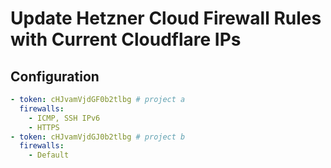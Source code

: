 # Update Hetzner Cloud Firewall Rules with Current Cloudflare IPs

## Configuration

```yaml
- token: cHJvamVjdGF0b2tlbg # project a
  firewalls:
    - ICMP, SSH IPv6
    - HTTPS
- token: cHJvamVjdGJ0b2tlbg # project b
  firewalls:
    - Default
```
